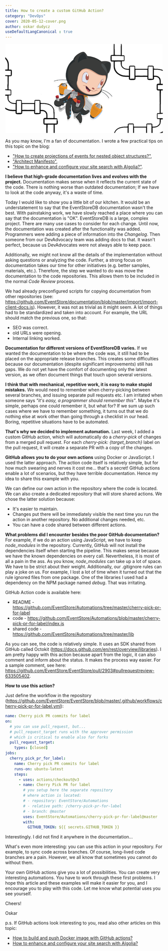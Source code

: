 ```yaml
---
title: How to create a custom GitHub Action?
category: "DevOps"
cover: 2020-05-12-cover.png
author: oskar dudycz
useDefaultLangCanonical : true
---
```


![cover](2020-05-12-cover.png)

As you may know, I'm a fan of documentation. I wrote a few practical tips on this topic on the blog:
- ["How to create projections of events for nested object structures?"](/pl/how_to_create_projections_of_events_for_nested_object_structures/),
- ["Architect Manifesto"](/pl/architect_manifesto/),
- ["How to enhance and configure your site search with Algolia?"](/pl/how_to_configure_algolia_for_your_site_search/).

**I believe that high-grade documentation lives and evolves with the project.** Documentation makes sense when it reflects the current state of the code. There is nothing worse than outdated documentation; If we have to look at the code anyway, it's a waste of time.

Today I would like to show you a little bit of our kitchen. It would be an understatement to say that the EventStoreDB documentation wasn't the best. With painstaking work, we have slowly reached a place where you can say that the documentation is "OK". EventStoreDB is a large, complex project. There are many use cases to consider for each change. Until now, the documentation was created after the functionality was added. Programmers were adding a piece of information into the _Changelog_. Then someone from our DevAdvocacy team was adding docs to that. It wasn't perfect, because us DevAdvocates were not always able to keep pace.

Additionally, we might not know all the details of the implementation without asking questions or analyzing the code. Further, a strong focus on documentation takes our time for other initiatives (e.g. better samples, materials, etc.). Therefore, the step we wanted to do was move the documentation to the code repositories. This allows them to be included in the normal _Code Review_ process.

We had already preconfigured scripts for copying documentation from other repositories (see: https://github.com/EventStore/documentation/blob/master/import/import-client-docs.js). However, it was not as trivial as it might seem. A lot of things had to be standardized and taken into account. For example, the URL should match the previous one, so that:
- SEO was correct.
- old URLs were opening.
- Internal linking worked.

**Documentation for different versions of EventStoreDB varies.** If we wanted the documentation to be where the code was, it still had to be placed on the appropriate release branches. This creates some difficulties because our documentation (despite significant improvements) still has gaps. We do not yet have the comfort of documenting only the latest version, as we often document things that touch upon several versions.

**I think that with mechanical, repetitive work, it is easy to make stupid mistakes.** We would need to remember when cherry-picking between several branches, and issuing separate pull requests etc. I am irritated when someone says _"it's easy, a programmer should remember this"_.  Maybe it's simple, perhaps one could remember it, but what for? If we sum up such cases where we have to remember something, it turns out that we do nothing else at work other than going through a checklist in our head. Boring, repetitive situations have to be automated.

**That's why we decided to implement automation.** Last week, I added a custom GitHub action, which will automatically do a _cherry-pick_ of changes from a merged pull request. For each *cherry-pick: {target_branch}* label on the pull request, it will create a separate PR with a copy of the changes.

**GitHub allows you to do your own actions** using Docker or JavaScript. I used the latter approach. The action code itself is relatively simple, but for how much swearing and nerves it cost me… that's a secret! GitHub actions enable a lot of scenarios, but they have terrible documentation. Hence my idea to share this example with you.

We can define our own action in the repository where the code is located. We can also create a dedicated repository that will store shared actions. We chose the latter solution because:
- It's easier to maintain.
- Changes put there will be immediately visible the next time you run the action in another repository. No additional changes needed, etc.
- You can have a code shared between different actions.

**What problems did I encounter besides the poor GitHub documentation?** For example, if we do an action using JavaScript, we have to keep *node_modules* in the repository. Currently, GitHub will not install the dependencies itself when starting the pipeline. This makes sense because we have the known dependencies on every call. Nevertheless, it is most of all a pain in the ass. As you know, *node_modules* can take up a lot of space. We have to be strict about their weight. Additionally, our .gitignore rules can play a joke on us. For example, I lost a lot of time when it turned out that the rule ignored files from one package. One of the libraries I used had a dependency on the NPM package named *debug*. That was irritating.

GitHub Action code is available here:
- README - https://github.com/EventStore/Automations/tree/master/cherry-pick-pr-for-label
- code - https://github.com/EventStore/Automations/blob/master/cherry-pick-pr-for-label/index.js
- shared code - https://github.com/EventStore/Automations/tree/master/lib

As you can see, the code is relatively simple. It uses an SDK shared from GitHub called Octokit (https://docs.github.com/en/rest/overview/libraries). I am pretty happy with this action because apart from the logic, it can also comment and inform about the status. It makes the process way easier. For a sample comment, see here: https://github.com/EventStore/EventStore/pull/2903#pullrequestreview-633505402.

**How to use this action?**

Just define the workflow in the repository (https://github.com/EventStore/EventStore/blob/master/.github/workflows/cherry-pick-pr-for-label.yml):

```yaml
name: Cherry pick PR commits for label
on:
  # you can use pull_request, but...
  # pull_request_target runs with the approver permission
  # which is critical to enable also for forks
  pull_request_target:
    types: [closed]
jobs:
  cherry_pick_pr_for_label:
    name: Cherry pick PR commits for label
    runs-on: ubuntu-latest
    steps:
      - uses: actions/checkout@v3
      - name: Cherry Pick PR for label
        # you setup here the separate repository
        # where action is located:
        # - repository: EventStore/Automations
        # - relative path: /cherry-pick-pr-for-label
        # - branch: @master
        uses: EventStore/Automations/cherry-pick-pr-for-label@master
        with:
          GITHUB_TOKEN: ${{ secrets.GITHUB_TOKEN }}
```

Interestingly. I did not find it anywhere in the documentation...

What's even more interesting: you can use this action in your repository. For example, to sync code across branches. Of course, long-lived code branches are a pain. However, we all know that  sometimes you cannot do without them.

Your own GitHub actions give you a lot of possibilities. You can create very interesting automations. You have to work through these first problems. I hope this article and these examples will make it easier for you, and I encourage you to play with this code. Let me know what potential uses you see yourself.

Cheers!

Oskar

p.s. If GitHub actions look interesting to you, read also other articles on this topic:
- [How to build and push Docker image with GitHub actions?](/pl/how_to_buid_and_push_docker_image_with_github_actions)
- [How to enhance and configure your site search with Algolia?](/pl/how_to_configure_algolia_for_your_site_search/)